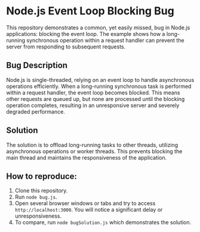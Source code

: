 # Node.js Event Loop Blocking Bug
This repository demonstrates a common, yet easily missed, bug in Node.js applications: blocking the event loop.  The example shows how a long-running synchronous operation within a request handler can prevent the server from responding to subsequent requests.

## Bug Description
Node.js is single-threaded, relying on an event loop to handle asynchronous operations efficiently.  When a long-running synchronous task is performed within a request handler, the event loop becomes blocked.  This means other requests are queued up, but none are processed until the blocking operation completes, resulting in an unresponsive server and severely degraded performance.

## Solution
The solution is to offload long-running tasks to other threads, utilizing asynchronous operations or worker threads. This prevents blocking the main thread and maintains the responsiveness of the application.

## How to reproduce:
1. Clone this repository.
2. Run `node bug.js`.
3. Open several browser windows or tabs and try to access `http://localhost:3000`. You will notice a significant delay or unresponsiveness.
4. To compare, run `node bugSolution.js` which demonstrates the solution.